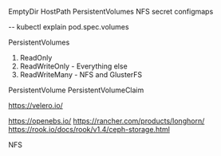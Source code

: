 EmptyDir
HostPath
PersistentVolumes
NFS
secret
configmaps

--
kubectl explain pod.spec.volumes

PersistentVolumes

1. ReadOnly
2. ReadWriteOnly - Everything else
3. ReadWriteMany - NFS and GlusterFS


PersistentVolume
PersistentVolumeClaim

https://velero.io/

https://openebs.io/
https://rancher.com/products/longhorn/
https://rook.io/docs/rook/v1.4/ceph-storage.html

NFS